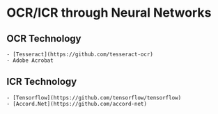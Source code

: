 # OCR/ICR through Neural Networks

## OCR Technology

    - [Tesseract](https://github.com/tesseract-ocr)
    - Adobe Acrobat

## ICR Technology

    - [Tensorflow](https://github.com/tensorflow/tensorflow)
    - [Accord.Net](https://github.com/accord-net)
